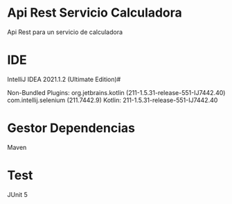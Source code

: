 # Api Rest Servicio Calculadora
Api Rest para un servicio de calculadora

# IDE
IntelliJ IDEA 2021.1.2 (Ultimate Edition)#

Non-Bundled Plugins: 
org.jetbrains.kotlin (211-1.5.31-release-551-IJ7442.40)
com.intellij.selenium (211.7442.9)
Kotlin: 211-1.5.31-release-551-IJ7442.40

# Gestor Dependencias
Maven 

# Test
JUnit 5

